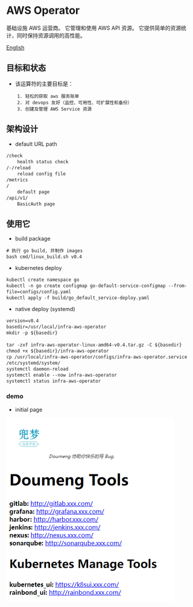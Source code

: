 # AWS Operator
基础设施 AWS 运营商。 它管理和使用 AWS API 资源。 它提供简单的资源统计，同时保持资源调用的高性能。

[English](README.md)

## 目标和状态
- 该运算符的主要目标是：
```text
    1. 轻松的获取 aws 服务账单
    2. 对 devops 友好（监控、可用性、可扩展性和备份）
    3. 创建及管理 AWS Service 资源
```

## 架构设计
- default URL path
```text
/check
    health status check
/-/reload
    reload config file
/metrics
/
    default page
/api/v1/
    BasicAuth page
```

## 使用它
- build package
```
# 执行 go build, 并制作 images
bash cmd/linux_build.sh v0.4
```

- kubernetes deploy
```
kubectl create namespace go
kubectl -n go create configmap go-default-service-configmap --from-file=configs/config.yaml
kubectl apply -f build/go_default_service-deploy.yaml
```
- native deploy (systemd)
```text
version=v0.4
basedir=/usr/local/infra-aws-operator
mkdir -p ${basedir}

tar -zxf infra-aws-operator-linux-amd64-v0.4.tar.gz -C ${basedir}
chmod +x ${basedir}/infra-aws-operator
cp /usr/local/infra-aws-operator/configs/infra-aws-operator.service /etc/systemd/system/
systemctl daemon-reload
systemctl enable --now infra-aws-operator
systemctl status infra-aws-operator
```

### demo
- initial page

![初始页面演示](./doc/img/init_demo.png)
